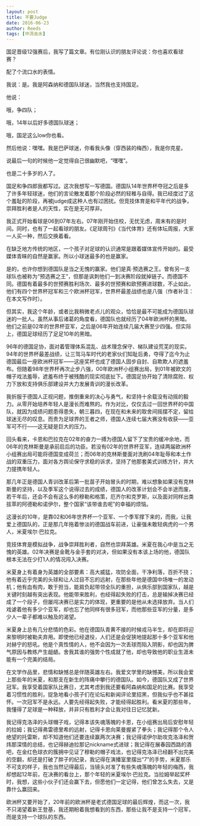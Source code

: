 ```yaml
---
layout: post
title: 不要Judge
date: 2016-06-23
author: Reeds
tags: [中流击水]
---
```


国足晋级12强赛后，我写了篇文章。有位刚认识的朋友评论说：你也喜欢看球赛？

配了个流口水的表情。

我说：是。我是阿森纳和德国队球迷，当然我也支持国足。

他说：

哦，争四队；

哦，14年以后好多德国队球迷；

哦，国足这么low你也看。

然后他说：嘿嘿。我是巴萨球迷，你看我头像（穿西装的梅西），我是你克星。

说最后一句的时候他一定觉得自己很幽默吧，“嘿嘿”。

也是二十多岁的人了。

国足和争四郎我都写过。这次我想写一写德国。德国队14年世界杯夺冠之后是多了许多年轻球迷，他们的言论散发着那个阶段必然的轻稚与自得。我已经度过了这个羞耻的阶段，再被judge成这种人也有过困扰。但竞技体育是和平年代的战争，崇拜胜利者是人的天性，实在是无可厚非。

我正式开始看球是06到07年左右。07年刚开始住校，无忧无虑，周末有的是时间。同时，也有了一起看球的朋友。《足球周刊》《当代体育》还有体坛周报，大家一人买一种，然后交换着看。

在缺乏地方传统的地区，一个孩子对足球的认识通常是跟着媒体宣传开始的。最受媒体青睐的自然是赢家。所以小球迷最多的也是赢家。

是的，也许你想到德国队是当之无愧的赢家。他们是真·预选赛之王。曾有另一支球队也被称为“预选赛之王”，但那是讽刺他们一到决赛阶段就掉链子。而德国不同。德国有着最多的世预赛胜利场次、最多的世预赛和欧预赛进球数，不止如此，他们有四个世界杯冠军和三个欧洲杯冠军，世界杯最差战绩也是八强（作者补注：在本文写作时）。

但其实，我这个年龄，或者比我稍微老点儿的观众，恰恰是最不可能成为德国队球迷的一批人。虽然从事后诸葛的角度看，德国队也就经历了04年欧洲杯的黑暗。他们之前是02年的世界杯亚军，之后是06年开始连续几届大赛至少四强。但实际上，德国足球经历了足足10年的黑暗。

96年的德国足协，面对着管理体系混乱、战术理念保守、梯队建设荒芜的现实。94年的世界杯最差战绩，让三驾马车时代的老家伙们知耻后勇，夺得了迄今为止德国最后一座欧洲杯冠军——这座奖杯也成了德国人固步自封、自欺欺人的遮羞布。但随着98年世界杯再次止步八强，00年欧洲杯小组赛出局，到01年被欧文的帽子戏法羞辱，遮羞布终于被残酷的现实彻底扯下。德国足协开始了清除腐败、权力下放和支持俱乐部建设并大力发展青训的漫长改革。

我折服于德国人正视问题，推倒重来的决心与勇气，和坚持十余载没有动摇的毅力。从零开始培养年轻人是漫长而难熬的。作为对比，仅仅去过一回世界杯的中国队，就因为成绩问题患得患失，朝三暮四，在现在和未来的取舍间摇摆不定，留给球迷无尽的叹息。而贵为足球界的王者之师，德国人连续七届大赛没有收获——亚军可不行——这无疑是巨大的压力。

回头看来，卡恩和巴拉克在02年的奋力一搏为德国人留下了宝贵的缓冲余地，而06年的克林斯曼是承前启后的功臣。若没有02年的世界杯亚军，连续两届欧洲杯小组赛出局可能将德国变成荷兰；而06年的克林斯曼面对洗刷04年耻辱和本土作战的双重压力，面对各方舆论保守求稳的诉求，坚持了他那套美式训练方针，并大力提携年轻人。

那几年正是德国人青训改革后第一批苗子开始冒头的时期，难以想象如果没有克林斯曼的坚持，以及季军这个说得过去的成绩，德国人的改革计划会不会半途而废，若干年后，还会不会有这么多的穆勒和格策，厄齐尔和克罗斯，以及面对同样出类拔萃的阿德勒和诺伊尔，整个国家“该带谁去呢”的幸福的烦恼。

这漫长的10年，是靠02和06年世界杯一个亚军、一个季军撑下来的，而我，让我爱上德国队的，正是那几年拖着惨淡的德国战车前进，让豪强未敢轻病虎的一个男人，米夏埃尔·巴拉克。

竞技体育是模拟战争，战争崇拜胜利者，自然也崇拜英雄。米夏在我心中是当之无愧的英雄。02年决赛是金靴与金手套的对决，但如果没有本该上场的他，德国队根本无法在少打1人的情况闯入决赛。

米夏身上有着身为英雄的全部要素：高大威猛，攻防全面，干净利落，百折不挠；他有着近乎完美的头球和让人过目不忘的远射，在那些年他是德国中场唯一的发动机；他有血有肉，敢于担当，能肩负起带领全队的重担，从俱乐部到国家队，越是关键时刻越有突出表现。他能带来胜利，也经得起失败的打击，总是输掉决赛已经成了一个段子，但屡闯决赛已是实力的体现，更重要的是他从未选择放弃。当人们戏谑着他有多少个亚军，却也忘了他同样有很多冠军，而他那些亚军的分量，是多少人一辈子都难以触及的渴望。

米夏身上总有几分悲情的色彩。他在德国队青黄不接的时候戎马半生，却在即将迎来黎明时被勒夫弃用。即使他已经退役，人们还是会促狭地提起那十多个亚军和他对赫宁的怒吼。他是个真性情的人，他不会因为一次丢球而陷入阴影，却也因为脾气原因与教练产生龃龉。舍我其谁的强势个性成就了他，却也导致他的职业生涯未能有一个完美的结局。

在文学作品里，悲情和缺憾总是伴随英雄左右。我爱文学里的缺憾美，所以我会爱上那些年的米夏，和那支在新生的阵痛中攀行的德国队。如今，德国队又成了世界冠军。我享受着国家队比赛日，尤其考虑到我还要看阿森纳和国足的比赛。我享受着习惯性的胜利，捉急地看小孩子们在论坛和新闻评论里招黑，但我似乎也不甚挂怀。一次冠军不是永远。人要先经得起失败，才能经得起胜利。看米夏的那些年，我懂得了足球是一种释放，并非只有胜利才会让我对往日记忆犹新。

我记得克洛泽的头球帽子戏，记得本该失魂落魄的卡恩，在小组赛出局后安慰年轻的拉姆；我记得弗雷德里希的远射，记得卡恩向莱曼握紧了拳头；我记得那个令人绝望的托雷斯，却不知道他们还要连续赢两次决赛；我记得诺伊尔助攻克洛泽和贺炜那深情的总结，也记得赫迪拉那记nickname式进球；我记得在展春园西路的酒吧，在金红色球衣的簇拥中见证了穆勒的帽子戏法，也记得克洛泽已经翻不出完美的空翻，却还是打破了胖子的纪录，我记得在演播室里摆出“7”的手势，米夏那乐不可支的样子，我也当然记得最后，当镜头对准了有些失魂落魄的年轻的梅西，我却想起12年前，在决赛的看台上，那个年轻的米夏埃尔·巴拉克。当拉姆举起奖杯时，我想，这些小伙子们还会赢下去，但愿他们一定记得，他们曾怎么失去，又是靠什么赢回来。

欧洲杯又要开始了，20年前的欧洲杯是老式德国足球的最后辉煌，而这一次，我不只渴望着新王登基，我还期盼着我想看到的东西，那些让我不是支持一个冠军，而是支持一个球队的东西。